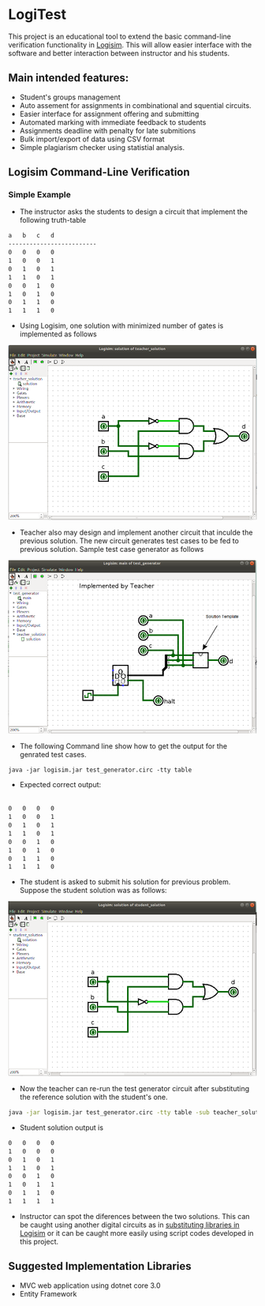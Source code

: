 
# LogiTest

This project is an educational tool to extend the basic command-line verification functionality in [Logisim](http://www.cburch.com/logisim/). 
This will allow easier interface with the software and better interaction between instructor and his students.

## Main intended features:
- Student's groups management
- Auto assement for assignments in combinational and squential circuits.
- Easier interface for assignment offering and submitting
- Automated marking with immediate feedback to students
- Assignments deadline with penalty for late submitions
- Bulk import/export of data using CSV format
- Simple plagiarism checker using statistial analysis.


## Logisim Command-Line Verification

### Simple Example 

* The instructor asks the students to design a circuit that implement the following truth-table

```bash
a   b   c   d
-------------------------
0	0	0	0
1	0	0	1
0	1	0	1
1	1	0	1
0	0	1	0
1	0	1	0
0	1	1	0
1	1	1	0
```
* Using Logisim, one solution with minimized number of gates is implemented as follows

![Teacher Solution](/docs/images/teacher_solution.png)

* Teacher also may design and implement another circuit that inculde the previous solution. The new circuit generates test cases to be fed to previous solution. 
Sample test case generator as follows

![Test Case Generator](/docs/images/test_generator.png)

* The following Command line show how to get the output for the genrated test cases.
```
java -jar logisim.jar test_generator.circ -tty table
```
* Expected correct output:
```bash

0	0	0	0
1	0	0	1
0	1	0	1
1	1	0	1
0	0	1	0
1	0	1	0
0	1	1	0
1	1	1	0

```
* The student is asked to submit his solution for previous problem. Suppose the student solution was as follows:

![Student Solution](/docs/images/student_solution.png)

* Now the teacher can re-run the test generator circuit after substituting the reference solution with the student's one.

```bash 
java -jar logisim.jar test_generator.circ -tty table -sub teacher_solution.circ student_solution.circ
```
* Student solution output is

```bash
0	0	0	0
1	0	0	0
0	1	0	1
1	1	0	1
0	0	1	0
1	0	1	1
0	1	1	0
1	1	1	1
```

* Instructor can spot the diferences between the two solutions. This can be caught using another digital circuits as in [substituting libraries in Logisim](http://www.cburch.com/logisim/docs/2.7/en/html/guide/verify/sub.html) or it can be caught more easily using script codes developed in this project.

## Suggested Implementation Libraries
* MVC web application using dotnet core 3.0
* Entity Framework
